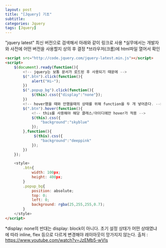 ```yaml
---
layout: post
title: "[Jquery] 기초"
subtitle: 
categories: Jquery
tags: [Jquery]
--- 
```

"jquery latest" 최신 버전으로 검색해서 아래와 같이 링크로 사용 
*실무에서는 개발자와 사전에 어떤 버전을 사용할지 상의 후 결정 
*브라우저(크롬)에 html파일 열어서 확인    
```HTML
<script src="http://code.jquery.com/jquery-latest.min.js"></script>
<script>
    $(document).ready(function(){
        <!-- jquery는 보통 문서가 로드된 후 사용되기 때문에 -->
        $(".btn").click(function(){
            alert("Hi~");
        })
        $(".popup_bg").click(function(){
            $(this).css({"display":"none"});
        })
        <!-- hover했을 때와 안했을때의 상태를 위해 function을 두 개 넣어준다. -->
        $(".btn").hover(function(){
            <!-- this를 사용해야 해당 클래스/아이디에만 hover가 적용 -->
            $(this).css({
                "background":"skyblue"
            });
        },function(){
             $(this).css({
                "background":"deeppink"
            });
        })
    });

    <style>
        .btn{
            width: 100px;
            height: 400px;
        }
        .popup_bg{
            position: absolute;
            top: 0;
            left: 0;
            background: rgba(25,255,255,0.7);
        }
    </style>
</script>
```

*display: none의 반대는 display: block이 아니다. 초기 설정 상태가 어떤 상태였냐에 따라 inline, flex 등으로 다르게 변경해야 레이아웃이 망가지지 않는다.
출처 :  
<https://www.youtube.com/watch?v=JzEMb5-wVIs>
